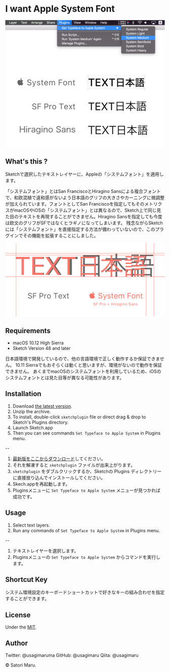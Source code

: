 # I want Apple System Font

<img src="screenshot_ui.png" width=718>

## What's this ?

Sketchで選択したテキストレイヤーに、Appleの「システムフォント」を適用します。

「システムフォント」とはSan FranciscoとHiragino Sansによる複合フォントで、和欧混植で違和感がないよう日本語のグリフの大きさやカーニングに微調整が加えられています。フォントとしてSan Franciscoを指定してもそのメトリクスがmacOSやiOSの「システムフォント」とは異なるので、Sketch上で同じ見た目のテキストを再現することができません。Hiragino Sansを指定しても今度は欧文のグリフがSFではなくヒラギノになってしまいます。
残念ながらSketchには「システムフォント」を直接指定する方法が備わっていないので、このプラグインでその機能を拡張することにしました。

<img src="screenshot_rectangles.png" width=964>


## Requirements

- macOS 10.12 High Sierra
- Sketch Version 48 and later

日本語環境で開発しているので、他の言語環境で正しく動作するか保証できません。
10.11 Sierraでもおそらくは動くと思いますが、環境がないので動作を保証できません。
あくまでmacOSのシステムフォントを利用しているため、iOSのシステムフォントとは見た目等が異なる可能性があります。

## Installation

1. Download [the latest version](https://github.com/usagimaru/Sketch-AppleSystemFont-Plugin/releases/latest).
2. Unzip the archive.
3. To install, double-click `sketchplugin` file or direct drag & drop to Sketch's Plugins directory.
4. Launch Sketch.app
5. Then you can see commands `Set Typeface to Apple System` in Plugins menu.

--

1. [最新版をここからダウンロード](https://github.com/usagimaru/Sketch-AppleSystemFont-Plugin/releases/latest)してください。
2. それを解凍すると `sketchplugin` ファイルが出来上がります。
3. `sketchplugin` をダブルクリックするか、Sketchの Plugins ディレクトリーに直接放り込んでインストールしてください。
4. Skech.appを再起動します。
5. Pluginsメニューに `Set Typeface to Apple System` メニューが見つかれば成功です。

## Usage

1. Select text layers.
2. Run any commands of `Set Typeface to Apple System` in Plugins menu.

--

1. テキストレイヤーを選択します。
2. Pluginsメニューの `Set Typeface to Apple System` からコマンドを実行します。

## Shortcut Key

システム環境設定のキーボードショートカットで好きなキーの組み合わせを指定することができます。

## License

Under the [MIT](LICENSE).

## Author

Twitter: @usagimaruma
GitHub: @usagimaru
Qiita: @usagimaru

© Satori Maru.
